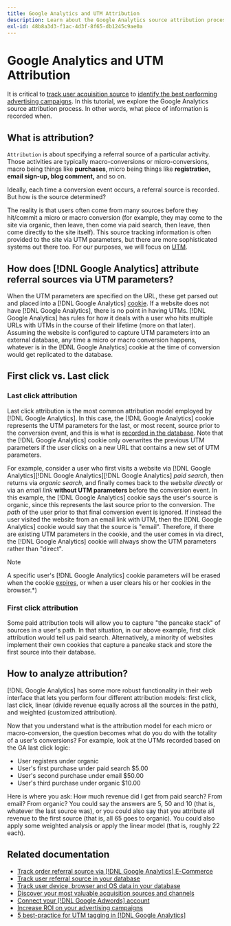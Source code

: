 ```yaml
---
title: Google Analytics and UTM Attribution
description: Learn about the Google Analytics source attribution process.
exl-id: 48b8a3d3-f1ac-4d3f-8f65-db1245c9ae0a
---
```

# Google Analytics and UTM Attribution

It is critical to [track user acquisition source](../../data-analyst/analysis/google-track-user-acq.md) to [identify the best performing advertising campaigns](../../data-analyst/analysis/most-value-source-channel.md). In this tutorial, we explore the Google Analytics source attribution process. In other words, what piece of information is recorded when.

## What is attribution?

`Attribution` is about specifying a referral source of a particular activity. Those activities are typically macro-conversions or micro-conversions, macro being things like **purchases**, micro being things like **registration, email sign-up, blog comment,** and so on.

Ideally, each time a conversion event occurs, a referral source is recorded. But how is the source determined?

The reality is that users often come from many sources before they hit/commit a micro or macro conversion (for example, they may come to the site via organic, then leave, then come via paid search, then leave, then come directly to the site itself). This source tracking information is often provided to the site via UTM parameters, but there are more sophisticated systems out there too. For our purposes, we will focus on [UTM](https://support.google.com/analytics/answer/1033867?hl=en&ref_topic=1032998).

## How does [!DNL Google Analytics] attribute referral sources via UTM parameters?

When the UTM parameters are specified on the URL, these get parsed out and placed into a [!DNL Google Analytics] [cookie](https://en.wikipedia.org/wiki/HTTP_cookie). If a website does not have [!DNL Google Analytics], there is no point in having UTMs. [!DNL Google Analytics] has rules for how it deals with a user who hits multiple URLs with UTMs in the course of their lifetime (more on that later). Assuming the website is configured to capture UTM parameters into an external database, any time a micro or macro conversion happens, whatever is in the [!DNL Google Analytics] cookie at the time of conversion would get replicated to the database.

## First click vs. Last click

### Last click attribution

Last click attribution is the most common attribution model employed by [!DNL Google Analytics]. In this case, the [!DNL Google Analytics] cookie represents the UTM parameters for the last, or most recent, source prior to the conversion event, and this is what is [recorded in the database](../../data-analyst/analysis/google-track-user-acq.md). Note that the [!DNL Google Analytics] cookie only overwrites the previous UTM parameters if the user clicks on a new URL that contains a new set of UTM parameters.

For example, consider a user who first visits a website via [!DNL Google Analytics][!DNL Google Analytics][!DNL Google Analytics] *paid search*, then returns via *organic search*, and finally comes back to the *website directly* or via an *email link* **without UTM parameters** before the conversion event. In this example, the [!DNL Google Analytics] cookie says the user's source is organic, since this represents the last source prior to the conversion. The *path* of the user prior to that final conversion event is ignored. If instead the user visited the website from an email link with UTM, then the [!DNL Google Analytics] cookie would say that the source is "email". Therefore, if there are existing UTM parameters in the cookie, and the user comes in via direct, the [!DNL Google Analytics] cookie will always show the UTM parameters rather than "direct". 

>[!NOTE]
>
>A specific user's [!DNL Google Analytics] cookie parameters will be erased when the cookie [expires](https://developers.google.com/analytics/devguides/collection/analyticsjs/cookie-usage), or when a user clears his or her cookies in the browser.*)

### First click attribution

Some paid attribution tools will allow you to capture "the pancake stack" of sources in a user's path. In that situation, in our above example, first click attribution would tell us paid search. Alternatively, a minority of websites implement their own cookies that capture a pancake stack and store the first source into their database.

## How to analyze attribution?

[!DNL Google Analytics] has some more robust functionality in their web interface that lets you perform four different attribution models:  first click, last click, linear (divide revenue equally across all the sources in the path), and weighted (customized attribution).

Now that you understand what is the attribution model for each micro or macro-conversion, the question becomes what do you do with the totality of a user's conversions?  For example, look at the UTMs recorded based on the GA last click logic:

*  User registers under organic
*  User's first purchase under paid search $5.00
*  User's second purchase under email $50.00
*  User's third purchase under organic $10.00

Here is where you ask: How much revenue did I get from paid search?  From email?  From organic?  You could say the answers are 5, 50 and 10 (that is, whatever the last source was), or you could also say that you attribute all revenue to the first source (that is, all 65 goes to organic). You could also apply some weighted analysis or apply the linear model (that is, roughly 22 each).

## Related documentation

*  [Track order referral source via [!DNL Google Analytics] E-Commerce](../importing-data/integrations/google-ecommerce.md)
*  [Track user referral source in your database](../analysis/google-track-user-acq.md)
*  [Track user device, browser and OS data in your database](../analysis/google-track-user-acq.md)
*  [Discover your most valuable acquisition sources and channels](../analysis/most-value-source-channel.md)
*  [Connect your [!DNL Google Adwords] account](../importing-data/integrations/google-adwords.md)
*  [Increase ROI on your advertising campaigns](../analysis/roi-ad-camp.md)
*  [5 best-practice for UTM tagging in [!DNL Google Analytics]](../../best-practices/utm-tagging-google.md)
